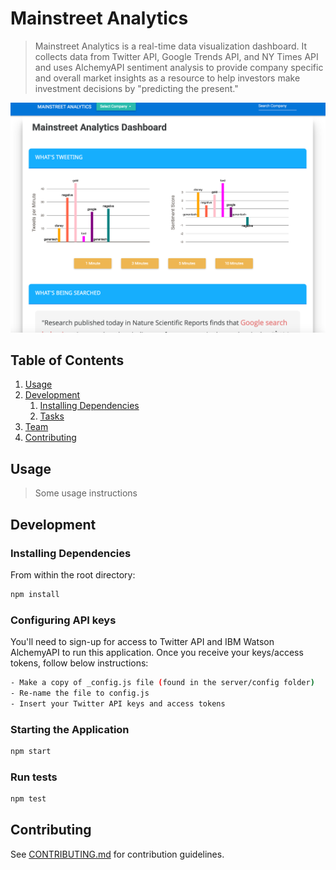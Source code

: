 # Mainstreet Analytics

> Mainstreet Analytics is a real-time data visualization dashboard.   It collects data from Twitter API, Google Trends API, and NY Times API and uses AlchemyAPI sentiment analysis to provide company specific and overall market insights as a resource to help investors make investment decisions by "predicting the present."

![mainstreet-analytics-screenshot](client/assets/img/mainstreet-analytics-screenshot.png)

## Table of Contents

1. [Usage](#Usage)
1. [Development](#development)
    1. [Installing Dependencies](#installing-dependencies)
    1. [Tasks](#tasks)
1. [Team](#team)
1. [Contributing](#contributing)

## Usage

> Some usage instructions

## Development

### Installing Dependencies

From within the root directory:

```sh
npm install
```

### Configuring API keys

You'll need to sign-up for access to Twitter API and IBM Watson AlchemyAPI to run this application.  Once you receive your keys/access tokens, follow below instructions:

```sh
- Make a copy of _config.js file (found in the server/config folder)
- Re-name the file to config.js
- Insert your Twitter API keys and access tokens
```

### Starting the Application

```sh
npm start
```

### Run tests

```sh
npm test
```

## Contributing

See [CONTRIBUTING.md](CONTRIBUTING.md) for contribution guidelines.
